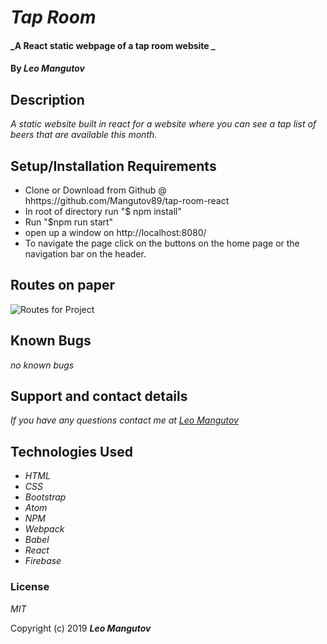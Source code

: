 # _Tap Room_

#### _A React static webpage of a tap room website _

#### By _**Leo Mangutov**_

## Description

_A static website built in react for a website where you can see a tap list of beers that are available this month._


## Setup/Installation Requirements

* Clone or Download from Github @ hhttps://github.com/Mangutov89/tap-room-react
* In root of directory run "$ npm install"
* Run "$npm run start"
* open up a window on http://localhost:8080/
* To navigate the page click on the buttons on the home page or the navigation bar on the header.

## Routes on paper

![Routes for Project](/src/assets/images/)

## Known Bugs

_no known bugs_

## Support and contact details

_If you have any questions contact me at <a href="mailto:leo.mangutov@gmail.com">Leo Mangutov</a>_

## Technologies Used

* _HTML_
* _CSS_
* _Bootstrap_
* _Atom_
* _NPM_
* _Webpack_
* _Babel_
* _React_
* _Firebase_

### License

*MIT*

Copyright (c) 2019 **_Leo Mangutov_**
